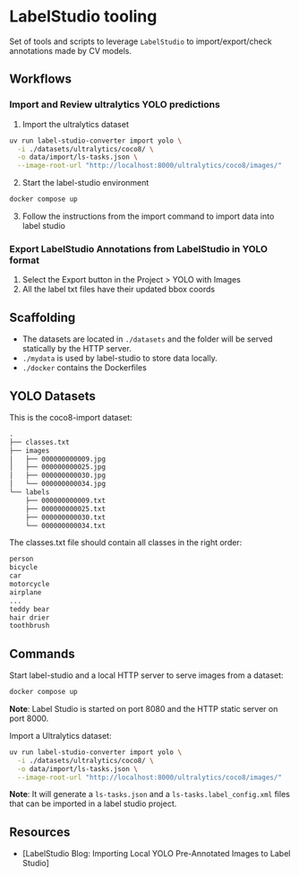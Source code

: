 # LabelStudio tooling

Set of tools and scripts to leverage `LabelStudio` to
import/export/check annotations made by CV models.

## Workflows

### Import and Review ultralytics YOLO predictions


1. Import the ultralytics dataset

```bash
uv run label-studio-converter import yolo \
  -i ./datasets/ultralytics/coco8/ \
  -o data/import/ls-tasks.json \
  --image-root-url "http://localhost:8000/ultralytics/coco8/images/"
```

2. Start the label-studio environment

```bash
docker compose up
```

3. Follow the instructions from the import command to import data into label
   studio

### Export LabelStudio Annotations from LabelStudio in YOLO format

1. Select the Export button in the Project > YOLO with Images
2. All the label txt files have their updated bbox coords

## Scaffolding

- The datasets are located in `./datasets` and the folder will be served
statically by the HTTP server.
- `./mydata` is used by label-studio to store data locally.
- `./docker` contains the Dockerfiles

## YOLO Datasets

This is the coco8-import dataset:

```txt
.
├── classes.txt
├── images
│   ├── 000000000009.jpg
│   ├── 000000000025.jpg
│   ├── 000000000030.jpg
│   └── 000000000034.jpg
└── labels
    ├── 000000000009.txt
    ├── 000000000025.txt
    ├── 000000000030.txt
    └── 000000000034.txt
```

The classes.txt file should contain all classes in the right order:

```txt
person
bicycle
car
motorcycle
airplane
...
teddy bear
hair drier
toothbrush
```

## Commands

Start label-studio and a local HTTP server to serve images from a dataset:

```bash
docker compose up
```

__Note__: Label Studio is started on port 8080 and the HTTP static server on
port 8000.

Import a Ultralytics dataset:

```bash
uv run label-studio-converter import yolo \
  -i ./datasets/ultralytics/coco8/ \
  -o data/import/ls-tasks.json \
  --image-root-url "http://localhost:8000/ultralytics/coco8/images/"
```

__Note__: It will generate a `ls-tasks.json` and a `ls-tasks.label_config.xml`
files that can be imported in a label studio project.

## Resources

- [LabelStudio Blog: Importing Local YOLO Pre-Annotated Images to Label Studio]
